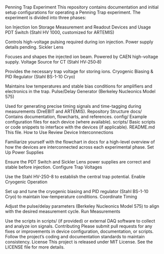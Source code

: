 Penning Trap Experiment
This repository contains documentation and initial setup configurations for operating a Penning Trap experiment. The experiment is divided into three phases:

Ion Injection
Ion Storage
Measurement and Readout
Devices and Usage
PDT Switch (Stahl HV 1000, customized for ARTEMIS)

Controls high-voltage pulsing required during ion injection.
Power supply details pending.
Sickler Lens

Focuses and shapes the injected ion beam.
Powered by CAEN high-voltage supply.
Voltage Source for CT (Stahl HV‐250‐8)

Provides the necessary trap voltage for storing ions.
Cryogenic Biasing & PID Regulator (Stahl BS-1-10 Cryo)

Maintains low temperatures and stable bias conditions for amplifiers and electronics in the trap.
Pulse/Delay Generator (Berkeley Nucleonics Model 575)

Used for generating precise timing signals and time-tagging during measurements (DreEBIT and ARTEMIS).
Repository Structure
docs/
Contains documentation, flowcharts, and references.
config/
Example configuration files for each device (where available).
scripts/
Basic scripts or code snippets to interface with the devices (if applicable).
README.md
This file.
How to Use
Review Device Interconnections

Familiarize yourself with the flowchart in docs for a high-level overview of how the devices are interconnected across each experimental phase.
Set Up Power Supplies

Ensure the PDT Switch and Sickler Lens power supplies are correct and stable before injection.
Configure Trap Voltages

Use the Stahl HV-250-8 to establish the central trap potential.
Enable Cryogenic Operation

Set up and tune the cryogenic biasing and PID regulator (Stahl BS-1-10 Cryo) to maintain low-temperature conditions.
Coordinate Timing

Adjust the pulse/delay parameters (Berkeley Nucleonics Model 575) to align with the desired measurement cycle.
Run Measurements

Use the scripts in scripts/ (if provided) or external DAQ software to collect and analyze ion signals.
Contributing
Please submit pull requests for any fixes or improvements in device configuration, documentation, or scripts.
Follow the project’s coding and documentation standards to maintain consistency.
License
This project is released under MIT License. See the LICENSE file for more details.

